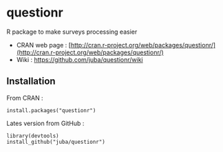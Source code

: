 questionr
=========

R package to make surveys processing easier

* CRAN web page : [http://cran.r-project.org/web/packages/questionr/](http://cran.r-project.org/web/packages/questionr/)
* Wiki : https://github.com/juba/questionr/wiki


## Installation

From CRAN :

    install.packages("questionr")

Lates version from GitHub :

    library(devtools)
    install_github("juba/questionr")
